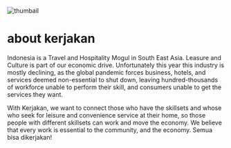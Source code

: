 ![thumbail](https://doc-0s-30-docs.googleusercontent.com/docs/securesc/9fhj0s6pps1uvoge26eaik0ml1sodbka/b7qn3b9l0u8cttsgruli8us8js390qg5/1598193750000/10794240623498456734/10794240623498456734/1id2Qy9hFI1xZFmgfXJtDJ6_Azy7vIaJV?e=view&authuser=0)

# about kerjakan

Indonesia is a Travel and Hospitality Mogul in South East Asia. Leasure and Culture is part of our economic drive. Unfortunately this year this industry is mostly declining, as the global pandemic forces business, hotels, and services deemed non-essential to shut down, leaving hundred-thousands of workforce unable to perform their skill, and consumers unable to get the services they want.

With Kerjakan, we want to connect those who have the skillsets and whose who seek for leisure and convenience service at their home, so those people with different skillsets can work and move the economy. We believe that every work is essential to the community, and the economy. Semua bisa dikerjakan!
